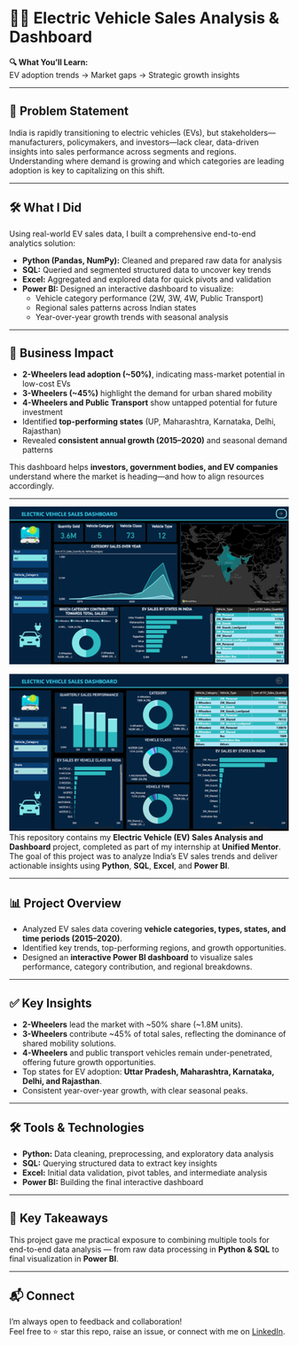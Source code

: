 # 🚗🔋 Electric Vehicle Sales Analysis & Dashboard
**🔍 What You’ll Learn:**  
EV adoption trends → Market gaps → Strategic growth insights

---

## 🚨 Problem Statement

India is rapidly transitioning to electric vehicles (EVs), but stakeholders—manufacturers, policymakers, and investors—lack clear, data-driven insights into sales performance across segments and regions. Understanding where demand is growing and which categories are leading adoption is key to capitalizing on this shift.

---

## 🛠 What I Did

Using real-world EV sales data, I built a comprehensive end-to-end analytics solution:

- **Python (Pandas, NumPy):** Cleaned and prepared raw data for analysis  
- **SQL:** Queried and segmented structured data to uncover key trends  
- **Excel:** Aggregated and explored data for quick pivots and validation  
- **Power BI:** Designed an interactive dashboard to visualize:
  - Vehicle category performance (2W, 3W, 4W, Public Transport)
  - Regional sales patterns across Indian states
  - Year-over-year growth trends with seasonal analysis

---

## 💼 Business Impact

- **2-Wheelers lead adoption (~50%)**, indicating mass-market potential in low-cost EVs  
- **3-Wheelers (~45%)** highlight the demand for urban shared mobility  
- **4-Wheelers and Public Transport** show untapped potential for future investment  
- Identified **top-performing states** (UP, Maharashtra, Karnataka, Delhi, Rajasthan)  
- Revealed **consistent annual growth (2015–2020)** and seasonal demand patterns  

This dashboard helps **investors, government bodies, and EV companies** understand where the market is heading—and how to align resources accordingly.

---

![EV Sales Dashboard](https://github.com/muhammed-fazal/Electric-Vehicle-Sales-Analysis/blob/main/Screenshot%202025-07-02%20221524.png)

![EV Sales Dashboard](https://github.com/muhammed-fazal/Electric-Vehicle-Sales-Analysis/blob/main/Screenshot%202025-07-02%20221555.png)
This repository contains my **Electric Vehicle (EV) Sales Analysis and Dashboard** project, completed as part of my internship at **Unified Mentor**. The goal of this project was to analyze India’s EV sales trends and deliver actionable insights using **Python**, **SQL**, **Excel**, and **Power BI**.

---

## 📊 Project Overview

- Analyzed EV sales data covering **vehicle categories, types, states, and time periods (2015–2020)**.
- Identified key trends, top-performing regions, and growth opportunities.
- Designed an **interactive Power BI dashboard** to visualize sales performance, category contribution, and regional breakdowns.

---

## ✅ Key Insights

- **2-Wheelers** lead the market with ~50% share (~1.8M units).
- **3-Wheelers** contribute ~45% of total sales, reflecting the dominance of shared mobility solutions.
- **4-Wheelers** and public transport vehicles remain under-penetrated, offering future growth opportunities.
- Top states for EV adoption: **Uttar Pradesh, Maharashtra, Karnataka, Delhi, and Rajasthan**.
- Consistent year-over-year growth, with clear seasonal peaks.

---

## 🛠️ Tools & Technologies

- **Python:** Data cleaning, preprocessing, and exploratory data analysis
- **SQL:** Querying structured data to extract key insights
- **Excel:** Initial data validation, pivot tables, and intermediate analysis
- **Power BI:** Building the final interactive dashboard

---

## 📌 Key Takeaways

This project gave me practical exposure to combining multiple tools for end-to-end data analysis — from raw data processing in **Python & SQL** to final visualization in **Power BI**.

---

## 📬 Connect

I’m always open to feedback and collaboration!  
Feel free to ⭐️ star this repo, raise an issue, or connect with me on [LinkedIn](https://www.linkedin.com/in/muhammed-fazal-/).

